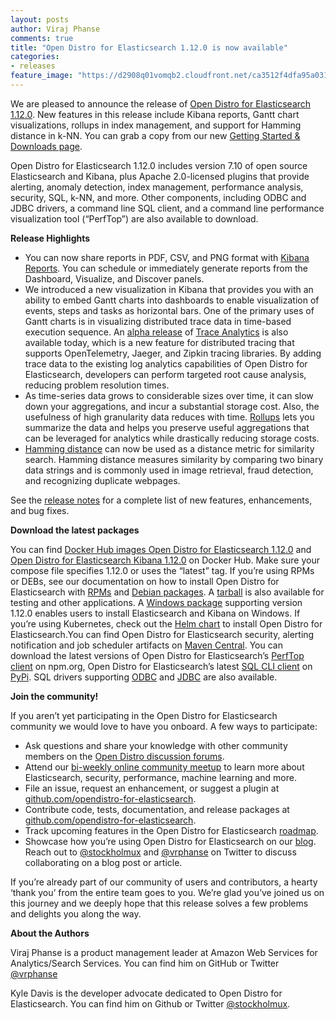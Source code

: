 ```yaml
---
layout: posts
author: Viraj Phanse
comments: true
title: "Open Distro for Elasticsearch 1.12.0 is now available"
categories:
- releases
feature_image: "https://d2908q01vomqb2.cloudfront.net/ca3512f4dfa95a03169c5a670a4c91a19b3077b4/2019/03/26/open_disto-elasticsearch-logo-800x400.jpg"
---
```


We are pleased to announce the release of [Open Distro for Elasticsearch 1.12.0](https://opendistro.github.io/for-elasticsearch/downloads.html). New features in this release include Kibana reports, Gantt chart visualizations, rollups in index management, and support for Hamming distance in k-NN. You can grab a copy from our new [Getting Started & Downloads page](https://opendistro.github.io/for-elasticsearch/downloads.html).

Open Distro for Elasticsearch 1.12.0 includes version 7.10 of open source Elasticsearch and Kibana, plus Apache 2.0-licensed plugins that provide alerting, anomaly detection, index management, performance analysis, security, SQL, k-NN, and more. Other components, including ODBC and JDBC drivers, a command line SQL client, and a command line performance visualization tool (“PerfTop”) are also available to download.

**Release Highlights**

* You can now share reports in PDF, CSV, and PNG format with [Kibana Reports](https://github.com/opendistro-for-elasticsearch/kibana-reports). You can schedule or immediately generate reports from the Dashboard, Visualize, and Discover panels.
* We introduced a new visualization in Kibana that provides you with an ability to embed Gantt charts into dashboards to enable visualization of events, steps and tasks as horizontal bars. One of the primary uses of Gantt charts is in visualizing distributed trace data in time-based execution sequence. An [alpha release](/for-elasticsearch/blog/releases/2020/12/announcing-trace-analytics/) of [Trace Analytics](https://opendistro.github.io/for-elasticsearch-docs/docs/trace/) is also available today, which is a new feature for distributed tracing that supports OpenTelemetry, Jaeger, and Zipkin tracing libraries. By adding trace data to the existing log analytics capabilities of Open Distro for Elasticsearch, developers can perform targeted root cause analysis, reducing problem resolution times.
* As time-series data grows to considerable sizes over time, it can slow down your aggregations, and incur a substantial storage cost. Also, the usefulness of high granularity data reduces with time. [Rollups](https://github.com/opendistro-for-elasticsearch/index-management/tree/rollup-dev) lets you summarize the data and helps you preserve useful aggregations that can be leveraged for analytics while drastically reducing storage costs. 
* [Hamming distance](https://github.com/opendistro-for-elasticsearch/k-NN/issues/264) can now be used as a distance metric for similarity search. Hamming distance measures similarity by comparing two binary data strings and is commonly used in image retrieval, fraud detection, and recognizing duplicate webpages. 

See the [release notes](https://github.com/opendistro-for-elasticsearch/opendistro-build/blob/master/release-notes/opendistro-for-elasticsearch-release-notes-1.11.0.md) for a complete list of new features, enhancements, and bug fixes.

**Download the latest packages**

You can find [Docker Hub images Open Distro for Elasticsearch 1.12.0](https://hub.docker.com/r/amazon/opendistro-for-elasticsearch) and [Open Distro for Elasticsearch Kibana 1.12.0](https://hub.docker.com/r/amazon/opendistro-for-elasticsearch-kibana) on Docker Hub. Make sure your compose file specifies 1.12.0 or uses the “latest” tag. If you’re using RPMs or DEBs, see our documentation on how to install Open Distro for Elasticsearch with [RPMs](https://opendistro.github.io/for-elasticsearch-docs/docs/install/rpm/) and [Debian packages](https://opendistro.github.io/for-elasticsearch-docs/docs/install/deb/). A [tarball](https://opendistro.github.io/for-elasticsearch-docs/docs/install/tar/) is also available for testing and other applications. A [Windows package](https://opendistro.github.io/for-elasticsearch-docs/docs/install/windows/) supporting version 1.12.0 enables users to install Elasticsearch and Kibana on Windows. If you’re using Kubernetes, check out the [Helm chart](https://opendistro.github.io/for-elasticsearch-docs/docs/install/helm/) to install Open Distro for Elasticsearch.You can find Open Distro for Elasticsearch security, alerting notification and job scheduler artifacts on [Maven Central](https://mvnrepository.com/artifact/com.amazon.opendistroforelasticsearch). You can download the latest versions of Open Distro for Elasticsearch’s [PerfTop client](https://www.npmjs.com/package/@aws/opendistro-for-elasticsearch-perftop) on npm.org, Open Distro for Elasticsearch’s latest [SQL CLI client](https://pypi.org/project/odfe-sql-cli/) on [PyPi](https://pypi.org/project/odfe-sql-cli/). SQL drivers supporting [ODBC](https://opendistro.github.io/for-elasticsearch-docs/docs/sql/odbc/) and [JDBC](https://opendistro.github.io/for-elasticsearch-docs/docs/sql/jdbc/) are also available.

**Join the community!**

If you aren’t yet participating in the Open Distro for Elasticsearch community we would love to have you onboard. A few ways to participate:

* Ask questions and share your knowledge with other community members on the [Open Distro discussion forums](https://discuss.opendistrocommunity.dev/).
* Attend our [bi-weekly online community meetup](https://www.meetup.com/Open-Distro-for-Elasticsearch-Meetup-Group) to learn more about Elasticsearch, security, performance, machine learning and more.
* File an issue, request an enhancement, or suggest a plugin at [github.com/opendistro-for-elasticsearch](https://github.com/opendistro-for-elasticsearch).
* Contribute code, tests, documentation, and release packages at [github.com/opendistro-for-elasticsearch](https://github.com/opendistro-for-elasticsearch).
* Track upcoming features in the Open Distro for Elasticsearch [roadmap](https://github.com/orgs/opendistro-for-elasticsearch/projects/3).
* Showcase how you’re using Open Distro for Elasticsearch on our [blog](https://opendistro.github.io/for-elasticsearch/blog/). Reach out to [@stockholmux](https://twitter.com/stockholmux?lang=en) and [@vrphanse](https://twitter.com/vrphanse?lang=en) on Twitter to discuss collaborating on a blog post or article.

If you’re already part of our community of users and contributors, a hearty ‘thank you’ from the entire team goes to you. We’re glad you’ve joined us on this journey and we deeply hope that this release solves a few problems and delights you along the way.

**About the Authors**

Viraj Phanse is a product management leader at Amazon Web Services for Analytics/Search Services. You can find him on GitHub or Twitter [@vrphanse](https://twitter.com/vrphanse?lang=en)

Kyle Davis is the developer advocate dedicated to Open Distro for Elasticsearch. You can find him on Github or Twitter [@stockholmux](https://twitter.com/stockholmux).